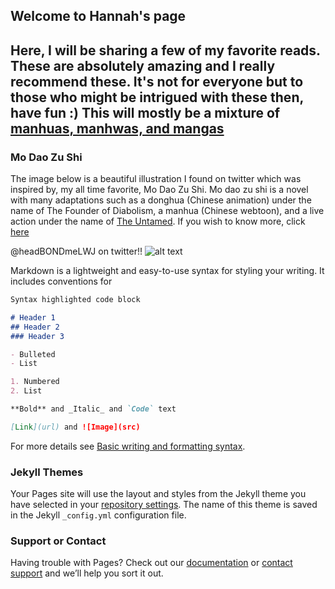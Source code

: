 ## Welcome to Hannah's page

Here, I will be sharing a few of my favorite reads. These are absolutely amazing and I really recommend these. It's not for everyone but to those who might be intrigued with these then, have fun :) This will mostly be a mixture of [manhuas, manhwas, and mangas](https://www.cbr.com/the-differences-between-manga-manhwa-manhua-explained/#:~:text=The%20History%20of%20Manga%2C%20Manhwa%20%26%20Manhua&text=Now%2C%20international%20readers%20use%20these,and%20manhua%20are%20Chinese%20comics.)
---
### Mo Dao Zu Shi
The image below is a beautiful illustration I found on twitter which was inspired by, my all time favorite, Mo Dao Zu Shi. Mo dao zu shi is a novel with many adaptations such as a donghua (Chinese animation) under the name of The Founder of Diabolism, a manhua (Chinese webtoon), and a live action under the name of [The Untamed](https://www.netflix.com/ph/title/81200228#:~:text=2019%20%7C%20TV-14%20%7C%201,Watch%20all%20you%20want.). If you wish to know more, click [here](https://modao-zushi.fandom.com/wiki/Grandmaster_of_Demonic_Cultivation_Wiki)

@headBONDmeLWJ on twitter!! ![alt text](https://user-images.githubusercontent.com/104568096/165880979-1e87eabb-504b-4780-a7c5-e52ad06a65df.jpg)


Markdown is a lightweight and easy-to-use syntax for styling your writing. It includes conventions for

```markdown
Syntax highlighted code block

# Header 1
## Header 2
### Header 3

- Bulleted
- List

1. Numbered
2. List

**Bold** and _Italic_ and `Code` text

[Link](url) and ![Image](src)
```

For more details see [Basic writing and formatting syntax](https://docs.github.com/en/github/writing-on-github/getting-started-with-writing-and-formatting-on-github/basic-writing-and-formatting-syntax).

### Jekyll Themes

Your Pages site will use the layout and styles from the Jekyll theme you have selected in your [repository settings](https://github.com/hansban/hansban.github.io/settings/pages). The name of this theme is saved in the Jekyll `_config.yml` configuration file.

### Support or Contact

Having trouble with Pages? Check out our [documentation](https://docs.github.com/categories/github-pages-basics/) or [contact support](https://support.github.com/contact) and we’ll help you sort it out.
